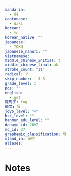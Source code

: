 ```yaml
---
mandarin:
  - dé
cantonese:
  - dak1
korean:
  - 득
korean_native: ""
japanese:
  - TOKU
japanese_nanori: ""
vietnamese:
middle_chinese_initial: t
middle_chinese_final: ək
stroke_count: "11"
radical: 彳
skip_number: 1-3-8
grade_level: 2
pos: ""
english:
  - get
羅馬字: tug
韓文: 툭
joyo_level: "4"
hsk_level: ""
hanmun_edu_level: ""
danayo_id: 2097
mc_id: 37
graphemic_classification: 㝵
stand_in: 獲得
aliases:
---
```


# Notes
